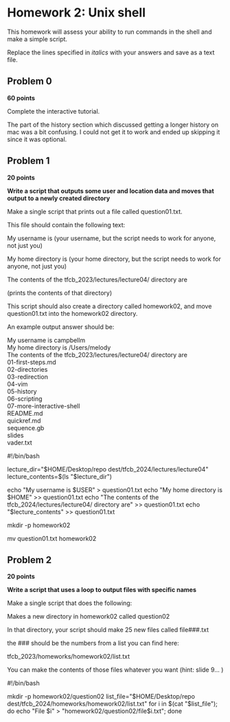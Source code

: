 # Homework 2: Unix shell

This homework will assess your ability to run commands in the shell and make a simple script.

Replace the lines specified in _italics_ with your answers and save as a text file.


## Problem 0

**60 points**

Complete the interactive tutorial.

The part of the history section which discussed getting a longer history on mac was a bit confusing. I could not get it to work and ended up skipping it since it was optional. 

## Problem 1

**20 points**

**Write a script that outputs some user and location data and moves that output to a newly created directory**

Make a single script that prints out a file called question01.txt. 

This file should contain the following text:

  My username is (your username, but the script needs to work for anyone, not just you)

  My home directory is (your home directory, but the script needs to work for anyone, not just you)

  The contents of the tfcb_2023/lectures/lecture04/ directory are

  (prints the contents of that directory)

This script should also create a directory called homework02, and move question01.txt into the homework02 directory.

An example output answer should be:

My username is campbellm <br>
My home directory is /Users/melody <br>
The contents of the tfcb_2023/lectures/lecture04/ directory are<br>
01-first-steps.md<br>
02-directories<br>
03-redirection<br>
04-vim<br>
05-history<br>
06-scripting<br>
07-more-interactive-shell<br>
README.md<br>
quickref.md<br>
sequence.gb<br>
slides<br>
vader.txt<br>

#!/bin/bash

lecture_dir="$HOME/Desktop/repo dest/tfcb_2024/lectures/lecture04"
lecture_contents=$(ls "$lecture_dir")

echo "My username is $USER" > question01.txt
echo "My home directory is $HOME" >> question01.txt
echo "The contents of the tfcb_2024/lectures/lecture04/ directory are" >> question01.txt
echo "$lecture_contents" >> question01.txt

mkdir -p homework02

mv question01.txt homework02


## Problem 2

**20 points**

**Write a script that uses a loop to output files with specific names**


Make a single script that does the following:

Makes a new directory in homework02 called question02

In that directory, your script should make 25 new files called
file###.txt

the ### should be the numbers from a list you can find here:

tfcb_2023/homeworks/homework02/list.txt

You can make the contents of those files whatever you want (hint: slide 9... )

#!/bin/bash

mkdir -p homework02/question02
list_file="$HOME/Desktop/repo dest/tfcb_2024/homeworks/homework02/list.txt"
for i in $(cat "$list_file"); do echo "File $i" > "homework02/question02/file$i.txt"; done


